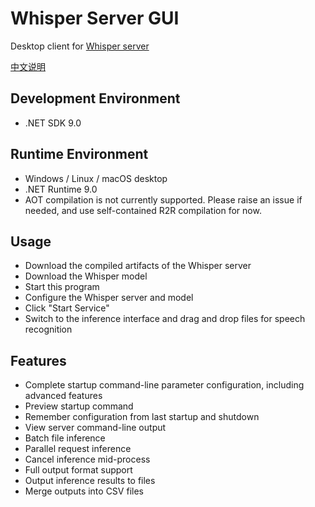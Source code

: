 # Whisper Server GUI

Desktop client for [Whisper server](https://github.com/ggml-org/whisper.cpp/tree/master/examples/server)

[中文说明](ReadMe.zh-CN.md)

## Development Environment
- .NET SDK 9.0

## Runtime Environment
- Windows / Linux / macOS desktop
- .NET Runtime 9.0
- AOT compilation is not currently supported. Please raise an issue if needed, and use self-contained R2R compilation for now.

## Usage
- Download the compiled artifacts of the Whisper server
- Download the Whisper model
- Start this program
- Configure the Whisper server and model
- Click "Start Service"
- Switch to the inference interface and drag and drop files for speech recognition

## Features
- Complete startup command-line parameter configuration, including advanced features
- Preview startup command
- Remember configuration from last startup and shutdown
- View server command-line output
- Batch file inference
- Parallel request inference
- Cancel inference mid-process
- Full output format support
- Output inference results to files
- Merge outputs into CSV files
